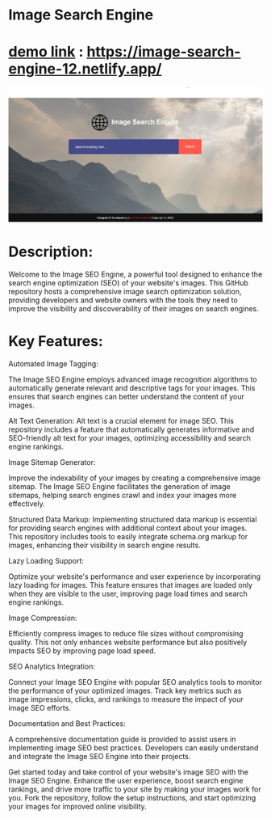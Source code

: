 # Image Search Engine

# [demo link](https://image-search-engine-12.netlify.app/) : https://image-search-engine-12.netlify.app/

![Alt Text](https://github.com/arpit2212/Image-Search-engine/blob/main/Screenshot%202023-12-24%20224609.png) 


# Description:

Welcome to the Image SEO Engine, a powerful tool designed to enhance the search engine optimization (SEO) of your website's images. This GitHub repository hosts a comprehensive image search optimization solution, providing developers and website owners with the tools they need to improve the visibility and discoverability of their images on search engines.

# Key Features:

Automated Image Tagging: 

The Image SEO Engine employs advanced image recognition algorithms to automatically generate relevant and descriptive tags for your images. This ensures that search engines can better understand the content of your images.

Alt Text Generation: Alt text is a crucial element for image SEO. This repository includes a feature that automatically generates informative and SEO-friendly alt text for your images, optimizing accessibility and search engine rankings.

Image Sitemap Generator:

Improve the indexability of your images by creating a comprehensive image sitemap. The Image SEO Engine facilitates the generation of image sitemaps, helping search engines crawl and index your images more effectively.

Structured Data Markup: Implementing structured data markup is essential for providing search engines with additional context about your images. This repository includes tools to easily integrate schema.org markup for images, enhancing their visibility in search engine results.

Lazy Loading Support: 

Optimize your website's performance and user experience by incorporating lazy loading for images. This feature ensures that images are loaded only when they are visible to the user, improving page load times and search engine rankings.

Image Compression:

Efficiently compress images to reduce file sizes without compromising quality. This not only enhances website performance but also positively impacts SEO by improving page load speed.

SEO Analytics Integration: 

Connect your Image SEO Engine with popular SEO analytics tools to monitor the performance of your optimized images. Track key metrics such as image impressions, clicks, and rankings to measure the impact of your image SEO efforts.

Documentation and Best Practices:

A comprehensive documentation guide is provided to assist users in implementing image SEO best practices. Developers can easily understand and integrate the Image SEO Engine into their projects.

Get started today and take control of your website's image SEO with the Image SEO Engine. Enhance the user experience, boost search engine rankings, and drive more traffic to your site by making your images work for you. Fork the repository, follow the setup instructions, and start optimizing your images for improved online visibility.

